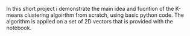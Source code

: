 In this short project i demonstrate the main idea and fucntion of the K-means clustering algoirthm from scratch, using basic python code. The algorithm is applied on a set of 2D vectors that is provided with the notebook.
